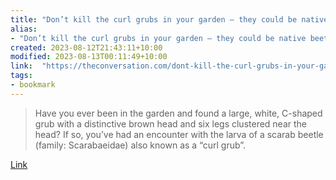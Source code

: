 ```yaml
---
title: "Don’t kill the curl grubs in your garden – they could be native beetle babies"
alias:
- "Don’t kill the curl grubs in your garden – they could be native beetle babies"
created: 2023-08-12T21:43:11+10:00
modified: 2023-08-13T00:11:49+10:00
link:  "https://theconversation.com/dont-kill-the-curl-grubs-in-your-garden-they-could-be-native-beetle-babies-191771#Echobox=1674437997"
tags:
- bookmark
---
```


> Have you ever been in the garden and found a large, white, C-shaped grub with a distinctive brown head and six legs clustered near the head? If so, you’ve had an encounter with the larva of a scarab beetle (family: Scarabaeidae) also known as a “curl grub”.

[Link](https://theconversation.com/dont-kill-the-curl-grubs-in-your-garden-they-could-be-native-beetle-babies-191771#Echobox=1674437997)